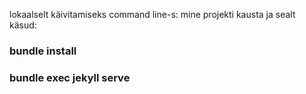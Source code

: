 

lokaalselt käivitamiseks command line-s:
mine projekti kausta ja sealt käsud:

### bundle install
### bundle exec jekyll serve


